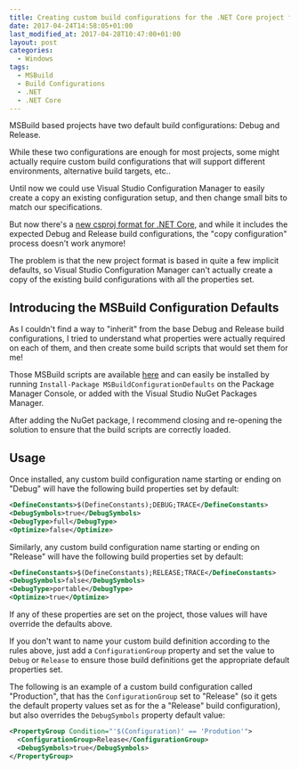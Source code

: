 ```yaml
---
title: Creating custom build configurations for the .NET Core project format
date: 2017-04-24T14:58:05+01:00
last_modified_at: 2017-04-28T10:47:00+01:00
layout: post
categories:
  - Windows
tags:
  - MSBuild
  - Build Configurations
  - .NET
  - .NET Core
---
```

MSBuild based projects have two default build configurations: Debug and Release.

While these two configurations are enough for most projects, some might actually require custom build configurations that will support different environments, alternative build targets, etc..

Until now we could use Visual Studio Configuration Manager to easily create a copy an existing configuration setup, and then change small bits to match our specifications.

But now there's a [new csproj format for .NET Core](https://docs.microsoft.com/en-us/dotnet/articles/core/tools/csproj), and while it includes the expected Debug and Release build configurations, the "copy configuration" process doesn't work anymore!

The problem is that the new project format is based in quite a few implicit defaults, so Visual Studio Configuration Manager can't actually create a copy of the existing build configurations with all the properties set.

## Introducing the MSBuild Configuration Defaults

As I couldn't find a way to "inherit" from the base Debug and Release build configurations, I tried to understand what properties were actually required on each of them, and then create some build scripts that would set them for me!

Those MSBuild scripts are available [here](https://github.com/PedroLamas/MSBuildConfigurationDefaults) and can easily be installed by running `Install-Package MSBuildConfigurationDefaults` on the Package Manager Console, or added with the Visual Studio NuGet Packages Manager.

After adding the NuGet package, I recommend closing and re-opening the solution to ensure that the build scripts are correctly loaded.

## Usage

Once installed, any custom build configuration name starting or ending on "Debug" will have the following build properties set by default:

```xml
<DefineConstants>$(DefineConstants);DEBUG;TRACE</DefineConstants>
<DebugSymbols>true</DebugSymbols>
<DebugType>full</DebugType>
<Optimize>false</Optimize>
```

Similarly, any custom build configuration name starting or ending on "Release" will have the following build properties set by default:

```xml
<DefineConstants>$(DefineConstants);RELEASE;TRACE</DefineConstants>
<DebugSymbols>false</DebugSymbols>
<DebugType>portable</DebugType>
<Optimize>true</Optimize>
```

If any of these properties are set on the project, those values will have override the defaults above.

If you don't want to name your custom build definition according to the rules above, just add a `ConfigurationGroup` property and set the value to `Debug` or `Release` to ensure those build definitions get the appropriate default properties set.

The following is an example of a custom build configuration called "Production", that has the `ConfigurationGroup` set to "Release" (so it gets the default property values set as for the a "Release" build configuration), but also overrides the `DebugSymbols` property default value:

```xml
<PropertyGroup Condition="'$(Configuration)' == 'Prodution'">
  <ConfigurationGroup>Release</ConfigurationGroup>
  <DebugSymbols>true</DebugSymbols>
</PropertyGroup>
```